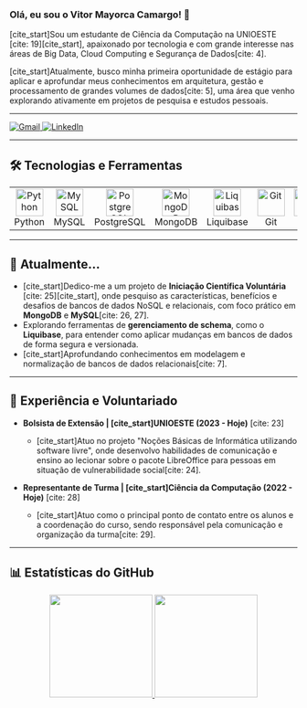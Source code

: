 ### Olá, eu sou o Vitor Mayorca Camargo! 👋

<p align="left">
  [cite_start]Sou um estudante de Ciência da Computação na UNIOESTE [cite: 19][cite_start], apaixonado por tecnologia e com grande interesse nas áreas de Big Data, Cloud Computing e Segurança de Dados[cite: 4].
</p>

<p align="left">
  [cite_start]Atualmente, busco minha primeira oportunidade de estágio para aplicar e aprofundar meus conhecimentos em arquitetura, gestão e processamento de grandes volumes de dados[cite: 5], uma área que venho explorando ativamente em projetos de pesquisa e estudos pessoais.
</p>

---

<p align="left">
  <a href="mailto:1vitor.camargo@gmail.com" target="_blank">
    <img src="https://img.shields.io/badge/Gmail-D14836?style=for-the-badge&logo=gmail&logoColor=white" alt="Gmail"/>
  </a>
  <a href="https://linkedin.com/in/vitor-mayorca" target="_blank">
    <img src="https://img.shields.io/badge/LinkedIn-0077B5?style=for-the-badge&logo=linkedin&logoColor=white" alt="LinkedIn"/>
  </a>
</p>

---

## 🛠️ Tecnologias e Ferramentas

<table>
  <tr>
    <td align="center" width="96">
      <a href="#-linguagens-de-programação">
        <img src="https://cdn.jsdelivr.net/gh/devicons/devicon/icons/python/python-original.svg" width="48" height="48" alt="Python" />
      </a>
      <br>Python
    </td>
    <td align="center" width="96">
      <a href="#-bancos-de-dados">
        <img src="https://cdn.jsdelivr.net/gh/devicons/devicon/icons/mysql/mysql-original-wordmark.svg" width="48" height="48" alt="MySQL" />
      </a>
      <br>MySQL
    </td>
    <td align="center" width="96">
      <a href="#-bancos-de-dados">
        <img src="https://cdn.jsdelivr.net/gh/devicons/devicon/icons/postgresql/postgresql-original.svg" width="48" height="48" alt="PostgreSQL" />
      </a>
      <br>PostgreSQL
    </td>
     <td align="center" width="96">
      <a href="#-bancos-de-dados">
        <img src="https://cdn.jsdelivr.net/gh/devicons/devicon/icons/mongodb/mongodb-original-wordmark.svg" width="48" height="48" alt="MongoDB" />
      </a>
      <br>MongoDB
    </td>
    <td align="center" width="96">
      <a href="#-ferramentas-e-tecnologias">
        <img src="https://www.liquibase.org/images/liquibase-logo-square.png" width="48" height="48" alt="Liquibase" />
      </a>
      <br>Liquibase
    </td>
    <td align="center" width="96">
      <a href="#-ferramentas-e-tecnologias">
        <img src="https://cdn.jsdelivr.net/gh/devicons/devicon/icons/git/git-original.svg" width="48" height="48" alt="Git" />
      </a>
      <br>Git
    </td>
    <td align="center" width="96">
      <a href="#-linguagens-de-programação">
        <img src="https://cdn.jsdelivr.net/gh/devicons/devicon/icons/cplusplus/cplusplus-original.svg" width="48" height="48" alt="C++" />
      </a>
      <br>C++
    </td>
  </tr>
</table>

---

## 🌱 Atualmente...

-   [cite_start]Dedico-me a um projeto de **Iniciação Científica Voluntária** [cite: 25][cite_start], onde pesquiso as características, benefícios e desafios de bancos de dados NoSQL e relacionais, com foco prático em **MongoDB** e **MySQL**[cite: 26, 27].
-   Explorando ferramentas de **gerenciamento de schema**, como o **Liquibase**, para entender como aplicar mudanças em bancos de dados de forma segura e versionada.
-   [cite_start]Aprofundando conhecimentos em modelagem e normalização de bancos de dados relacionais[cite: 7].

---

## 📖 Experiência e Voluntariado

-   **Bolsista de Extensão | [cite_start]UNIOESTE (2023 - Hoje)** [cite: 23]
    -   [cite_start]Atuo no projeto "Noções Básicas de Informática utilizando software livre", onde desenvolvo habilidades de comunicação e ensino ao lecionar sobre o pacote LibreOffice para pessoas em situação de vulnerabilidade social[cite: 24].

-   **Representante de Turma | [cite_start]Ciência da Computação (2022 - Hoje)** [cite: 28]
    -   [cite_start]Atuo como o principal ponto de contato entre os alunos e a coordenação do curso, sendo responsável pela comunicação e organização da turma[cite: 29].

---

## 📊 Estatísticas do GitHub

<p align="center">
  <a href="https://github.com/Radajaaj">
    <img height="180em" src="https://github-readme-stats.vercel.app/api?username=Radajaaj&show_icons=true&theme=dracula&include_all_commits=true&count_private=true"/>
    <img height="180em" src="https://github-readme-stats.vercel.app/api/top-langs/?username=Radajaaj&layout=compact&langs_count=7&theme=dracula"/>
  </a>
</p>